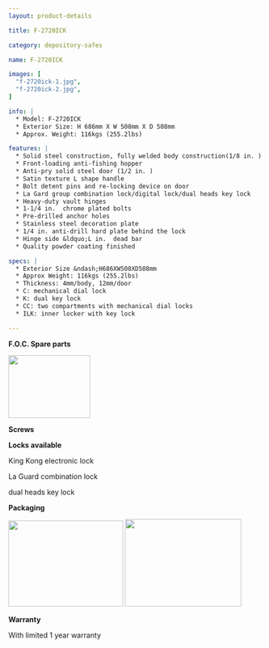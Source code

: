 ```yaml
---
layout: product-details

title: F-2720ICK

category: depository-safes

name: F-2720ICK

images: [
  "f-2720ick-1.jpg",
  "f-2720ick-2.jpg",
]

info: |
  * Model: F-2720ICK
  * Exterior Size: H 686mm X W 508mm X D 508mm
  * Approx. Weight: 116kgs (255.2lbs)

features: |
  * Solid steel construction, fully welded body construction(1/8 in. )
  * Front-loading anti-fishing hopper
  * Anti-pry solid steel door (1/2 in. )
  * Satin texture L shape handle
  * Bolt detent pins and re-locking device on door
  * La Gard group combination lock/digital lock/dual heads key lock
  * Heavy-duty vault hinges
  * 1-1/4 in.  chrome plated bolts
  * Pre-drilled anchor holes
  * Stainless steel decoration plate
  * 1/4 in. anti-drill hard plate behind the lock
  * Hinge side &ldquo;L in.  dead bar
  * Quality powder coating finished

specs: |
  * Exterior Size &ndash;H686XW508XD508mm
  * Approx Weight: 116kgs (255.2lbs)
  * Thickness: 4mm/body, 12mm/door
  * C: mechanical dial lock
  * K: dual key lock
  * CC: two compartments with mechanical dial locks
  * ILK: inner locker with key lock

---
```


**F.O.C. Spare parts**

<img alt="" src="{IMAGE_CDN}/f-2720ick-3.jpg" style="width: 162px; height: 124px;" />

**Screws**

**Locks available**

King Kong electronic lock

La Guard combination lock

dual heads key lock

**Packaging**

<img alt="" src="{IMAGE_CDN}/f-2720ick-4.jpg" style="width: 227px; height: 170px;" />

<img alt="" src="{IMAGE_CDN}/f-2720ick-5.jpg" style="width: 230px; height: 173px;" />

**Warranty**

With limited 1 year warranty
